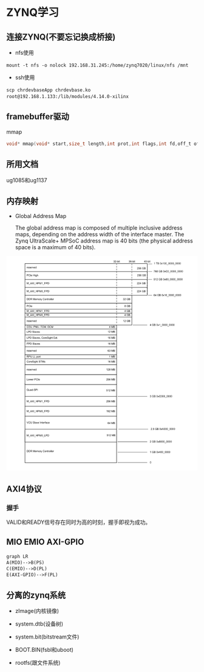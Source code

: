 # ZYNQ学习

## 连接ZYNQ(不要忘记换成桥接)

+ nfs使用 

`mount -t nfs -o nolock 192.168.31.245:/home/zynq7020/linux/nfs /mnt`

+ ssh使用

`scp chrdevbaseApp chrdevbase.ko root@192.168.1.133:/lib/modules/4.14.0-xilinx`

## framebuffer驱动

mmap

```c
void* mmap(void* start,size_t length,int prot,int flags,int fd,off_t offset);
```

## 所用文档

ug1085和ug1137

## 内存映射

+ Global Address Map
  
  The global address map is composed of multiple inclusive address maps, depending on the address width of the interface master. The Zynq UltraScale+ MPSoC address map is 40 bits (the physical address space is a maximum of 40 bits).

![](img/2022-04-12-10-22-42-image.png)

## AXI4协议

### 握手

VALID和READY信号存在同时为高的时刻，握手即视为成功。

## MIO EMIO AXI-GPIO

```mermaid
graph LR 
A(MIO)-->B(PS)
C(EMIO)-->D(PL)
E(AXI-GPIO)-->F(PL)
```

## 分离的zynq系统

+ zImage(内核镜像)

+ system.dtb(设备树)

+ system.bit(bitstream文件)

+ BOOT.BIN(fsbl和uboot)

+ rootfs(跟文件系统)
